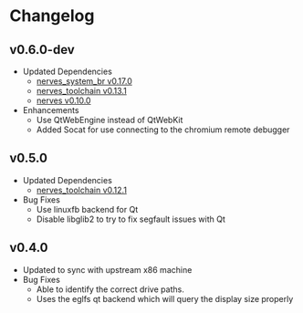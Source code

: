 # Changelog

## v0.6.0-dev

  * Updated Dependencies
    * [nerves_system_br v0.17.0](https://github.com/nerves-project/nerves_system_br/releases/tag/v0.17.0)
    * [nerves_toolchain v0.13.1](https://github.com/nerves-project/toolchains/releases/tag/v0.13.1)
    * [nerves v0.10.0](https://github.com/nerves-project/nerves/releases/tag/v0.10.0)
  * Enhancements
    * Use QtWebEngine instead of QtWebKit
    * Added Socat for use connecting to the chromium remote debugger

## v0.5.0

  * Updated Dependencies
    * [nerves_toolchain v0.12.1](https://github.com/nerves-project/toolchains/releases/tag/v0.12.1)
  * Bug Fixes
    * Use linuxfb backend for Qt
    * Disable libglib2 to try to fix segfault issues with Qt

## v0.4.0

  * Updated to sync with upstream x86 machine
  * Bug Fixes
    * Able to identify the correct drive paths.
    * Uses the eglfs qt backend which will query the display size properly

